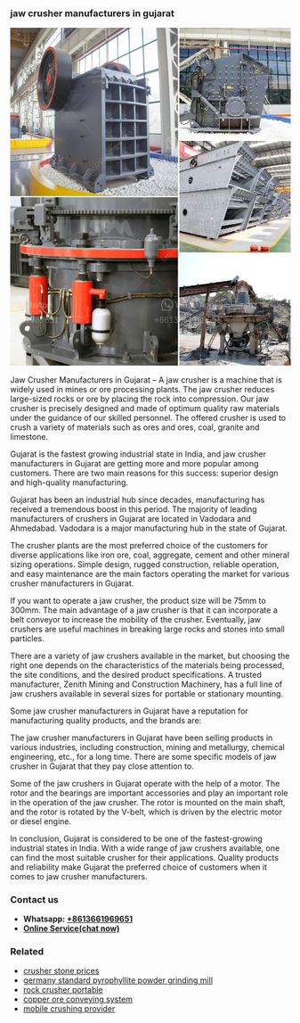 <h3>jaw crusher manufacturers in gujarat</h3><img src='1703042111.jpg' alt=''><p>Jaw Crusher Manufacturers in Gujarat – A jaw crusher is a machine that is widely used in mines or ore processing plants. The jaw crusher reduces large-sized rocks or ore by placing the rock into compression. Our jaw crusher is precisely designed and made of optimum quality raw materials under the guidance of our skilled personnel. The offered crusher is used to crush a variety of materials such as ores and ores, coal, granite and limestone.</p><p>Gujarat is the fastest growing industrial state in India, and jaw crusher manufacturers in Gujarat are getting more and more popular among customers. There are two main reasons for this success: superior design and high-quality manufacturing.</p><p>Gujarat has been an industrial hub since decades, manufacturing has received a tremendous boost in this period. The majority of leading manufacturers of crushers in Gujarat are located in Vadodara and Ahmedabad. Vadodara is a major manufacturing hub in the state of Gujarat.</p><p>The crusher plants are the most preferred choice of the customers for diverse applications like iron ore, coal, aggregate, cement and other mineral sizing operations. Simple design, rugged construction, reliable operation, and easy maintenance are the main factors operating the market for various crusher manufacturers in Gujarat.</p><p>If you want to operate a jaw crusher, the product size will be 75mm to 300mm. The main advantage of a jaw crusher is that it can incorporate a belt conveyor to increase the mobility of the crusher. Eventually, jaw crushers are useful machines in breaking large rocks and stones into small particles.</p><p>There are a variety of jaw crushers available in the market, but choosing the right one depends on the characteristics of the materials being processed, the site conditions, and the desired product specifications. A trusted manufacturer, Zenith Mining and Construction Machinery, has a full line of jaw crushers available in several sizes for portable or stationary mounting.</p><p>Some jaw crusher manufacturers in Gujarat have a reputation for manufacturing quality products, and the brands are:</p><p>The jaw crusher manufacturers in Gujarat have been selling products in various industries, including construction, mining and metallurgy, chemical engineering, etc., for a long time. There are some specific models of jaw crusher in Gujarat that they pay close attention to.</p><p>Some of the jaw crushers in Gujarat operate with the help of a motor. The rotor and the bearings are important accessories and play an important role in the operation of the jaw crusher. The rotor is mounted on the main shaft, and the rotor is rotated by the V-belt, which is driven by the electric motor or diesel engine.</p><p>In conclusion, Gujarat is considered to be one of the fastest-growing industrial states in India. With a wide range of jaw crushers available, one can find the most suitable crusher for their applications. Quality products and reliability make Gujarat the preferred choice of customers when it comes to jaw crusher manufacturers.</p><h3>Contact us</h3><ul><li><strong>Whatsapp:&nbsp;<a href="https://wa.me/8613661969651">+8613661969651</a></strong></li><li><a href="https://swt.shibang-china.com/?git&amp;zhl&amp;jaw crusher manufacturers in gujarat"><strong>Online Service(chat now)</strong></a></li></ul><h3>Related</h3><ul><li><a href='crusher stone prices.md'>crusher stone prices</a></li><li><a href='germany standard pyrophyllite powder grinding mill.md'>germany standard pyrophyllite powder grinding mill</a></li><li><a href='rock crusher portable.md'>rock crusher portable</a></li><li><a href='copper ore conveying system.md'>copper ore conveying system</a></li><li><a href='mobile crushing provider.md'>mobile crushing provider</a></li></ul>